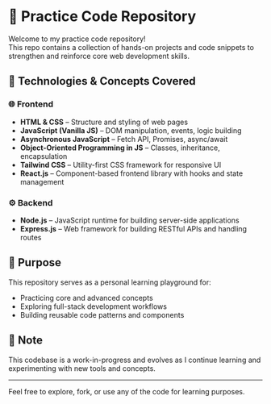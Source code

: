 # 📘 Practice Code Repository

Welcome to my practice code repository!  
This repo contains a collection of hands-on projects and code snippets to strengthen and reinforce core web development skills.

## 🚀 Technologies & Concepts Covered

### 🌐 Frontend
- **HTML & CSS** – Structure and styling of web pages
- **JavaScript (Vanilla JS)** – DOM manipulation, events, logic building
- **Asynchronous JavaScript** – Fetch API, Promises, async/await
- **Object-Oriented Programming in JS** – Classes, inheritance, encapsulation
- **Tailwind CSS** – Utility-first CSS framework for responsive UI
- **React.js** – Component-based frontend library with hooks and state management

### ⚙️ Backend
- **Node.js** – JavaScript runtime for building server-side applications
- **Express.js** – Web framework for building RESTful APIs and handling routes

## 📁 Purpose
This repository serves as a personal learning playground for:
- Practicing core and advanced concepts
- Exploring full-stack development workflows
- Building reusable code patterns and components

## 📌 Note
This codebase is a work-in-progress and evolves as I continue learning and experimenting with new tools and concepts.

---

Feel free to explore, fork, or use any of the code for learning purposes.
